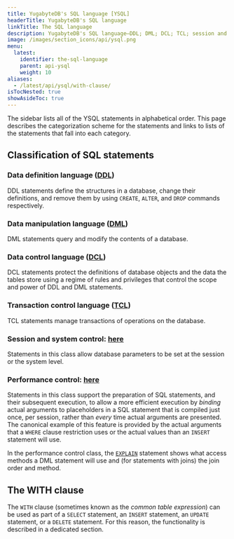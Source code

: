 ```yaml
---
title: YugabyteDB's SQL language [YSQL]
headerTitle: YugabyteDB's SQL language
linkTitle: The SQL language
description: YugabyteDB's SQL language—DDL; DML; DCL; TCL; session and system control; performance control
image: /images/section_icons/api/ysql.png
menu:
  latest:
    identifier: the-sql-language
    parent: api-ysql
    weight: 10
aliases:
  - /latest/api/ysql/with-clause/
isTocNested: true
showAsideToc: true
---
```


The sidebar lists all of the YSQL statements in alphabetical order. This page describes the categorization scheme for the statements and links to lists of the statements that fall into each category.

## Classification of SQL statements

### Data definition language ([DDL](./statements/#data-definition-language-ddl))

DDL statements define the structures in a database, change their definitions, and remove them by using `CREATE`, `ALTER`, and `DROP` commands respectively.

### Data manipulation language ([DML](./statements/#data-manipulation-language-dml))

DML statements query and modify the contents of a database.

### Data control language ([DCL](./statements/#data-control-language-dcl))

DCL statements protect the definitions of database objects and the data the tables store using a regime of rules and privileges that control the scope and power of DDL and DML statements.

### Transaction control language ([TCL](./statements/#transaction-control-language))

TCL statements manage transactions of operations on the database.

### Session and system control: [here](./statements/#session-and-system-control)

Statements in this class allow database parameters to be set at the session or the system level.

### Performance control: [here](./statements/#performance-control)

Statements in this class support the preparation of SQL statements, and their subsequent execution, to allow a more efficient execution by _binding_ actual arguments to placeholders in a SQL statement that is compiled just once, per session, rather than _every_ time actual arguments are presented. The canonical example of this feature is provided by the actual arguments that a `WHERE` clause restriction uses or the actual values than an `INSERT` statement will use.

In the performance control class, the [`EXPLAIN`](./statements/perf_explain/) statement shows what access methods a DML statement will use and (for statements with joins) the join order and method.

## The WITH clause

The `WITH` clause (sometimes known as the _common table expression_) can be used as part of a `SELECT` statement, an `INSERT` statement, an `UPDATE` statement, or a `DELETE` statement. For this reason, the functionality is described in a dedicated section.